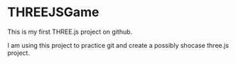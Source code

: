 # THREEJSGame
This is my first THREE.js project on github.

I am using this project to practice git and create a possibly shocase three.js project.

